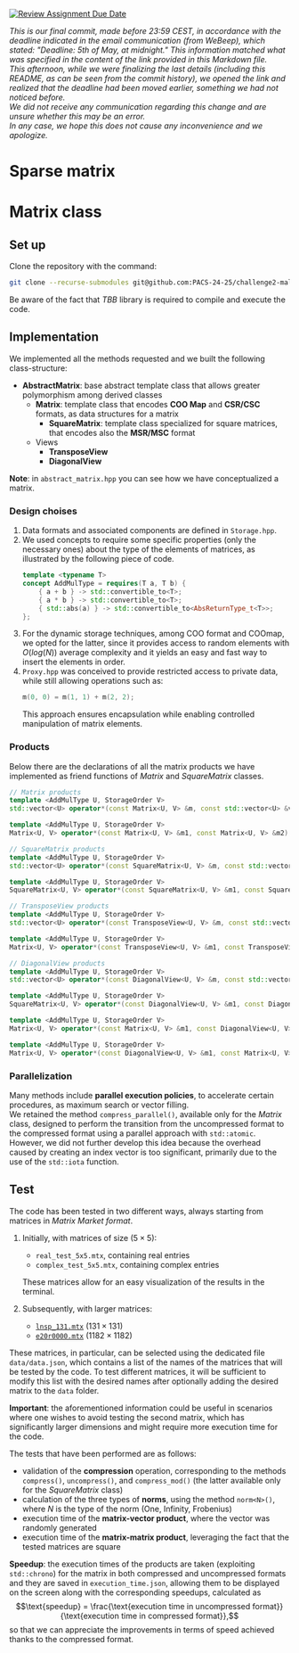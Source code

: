 [![Review Assignment Due Date](https://classroom.github.com/assets/deadline-readme-button-22041afd0340ce965d47ae6ef1cefeee28c7c493a6346c4f15d667ab976d596c.svg)](https://classroom.github.com/a/HlQKP7Zu)

*This is our final commit, made before 23:59 CEST, in accordance with the deadline indicated in the email communication (from WeBeep), which stated: "Deadline: 5th of May, at midnight."*
*This information matched what was specified in the content of the link provided in this Markdown file.*\
*This afternoon, while we were finalizing the last details (including this README, as can be seen from the commit history), we opened the link and realized that the deadline had been moved earlier, something we had not noticed before.*\
*We did not receive any communication regarding this change and are unsure whether this may be an error.*\
*In any case, we hope this does not cause any inconvenience and we apologize.*

# Sparse matrix 

# Matrix class

## Set up
Clone the repository with the command: 
```bash
git clone --recurse-submodules git@github.com:PACS-24-25/challenge2-male.git
```
Be aware of the fact that _TBB_ library is required to compile and execute the code.

## Implementation
We implemented all the methods requested and we built the following class-structure:
- **AbstractMatrix**: base abstract template class that allows greater polymorphism among derived classes
    - **Matrix**: template class that encodes **COO Map** and **CSR/CSC** formats, as data structures for a matrix
        - **SquareMatrix**: template class specialized for square matrices, that encodes also the **MSR/MSC** format
    - Views
        - **TransposeView**
        - **DiagonalView**

**Note**: in `abstract_matrix.hpp` you can see how we have conceptualized a matrix.

### Design choises
1) Data formats and associated components are defined in `Storage.hpp`.
2) We used concepts to require some specific properties (only the necessary ones) about the type of the elements of matrices, as illustrated by the following piece of code.
    ```cpp
    template <typename T>
    concept AddMulType = requires(T a, T b) {
        { a + b } -> std::convertible_to<T>;
        { a * b } -> std::convertible_to<T>;
        { std::abs(a) } -> std::convertible_to<AbsReturnType_t<T>>;
    };
    ```
3) For the dynamic storage techniques, among COO format and COOmap, we opted for the latter, since it provides access to random elements with $O(log(N))$ average complexity and it yields an easy and fast way to insert the elements in order.
4) `Proxy.hpp` was conceived to provide restricted access to private data, while still allowing operations such as:
    ```cpp
    m(0, 0) = m(1, 1) + m(2, 2);
    ```
    This approach ensures encapsulation while enabling controlled manipulation of matrix elements.

### Products
Below there are the declarations of all the matrix products we have implemented as friend functions of _Matrix_ and _SquareMatrix_ classes.
```cpp
// Matrix products
template <AddMulType U, StorageOrder V>
std::vector<U> operator*(const Matrix<U, V> &m, const std::vector<U> &v);

template <AddMulType U, StorageOrder V>
Matrix<U, V> operator*(const Matrix<U, V> &m1, const Matrix<U, V> &m2);

// SquareMatrix products
template <AddMulType U, StorageOrder V>
std::vector<U> operator*(const SquareMatrix<U, V> &m, const std::vector<U> &v);

template <AddMulType U, StorageOrder V>
SquareMatrix<U, V> operator*(const SquareMatrix<U, V> &m1, const SquareMatrix<U, V> &m2);

// TransposeView products 
template <AddMulType U, StorageOrder V>
std::vector<U> operator*(const TransposeView<U, V> &m, const std::vector<U> &v);

template <AddMulType U, StorageOrder V>
Matrix<U, V> operator*(const TransposeView<U, V> &m1, const TransposeView<U, V> &m2);

// DiagonalView products
template <AddMulType U, StorageOrder V>
std::vector<U> operator*(const DiagonalView<U, V> &m, const std::vector<U> &v);

template <AddMulType U, StorageOrder V>
SquareMatrix<U, V> operator*(const DiagonalView<U, V> &m1, const DiagonalView<U, V> &m2);

template <AddMulType U, StorageOrder V>
Matrix<U, V> operator*(const Matrix<U, V> &m1, const DiagonalView<U, V> &m2);

template <AddMulType U, StorageOrder V>
Matrix<U, V> operator*(const DiagonalView<U, V> &m1, const Matrix<U, V> &m2);
```
### Parallelization 
Many methods include **parallel execution policies**, to accelerate certain procedures, as maximum search or vector filling.\
We retained the method `compress_parallel()`, available only for the _Matrix_ class, designed to perform the transition from the uncompressed format to the compressed format using a parallel approach with `std::atomic`. However, we did not further develop this idea because the overhead caused by creating an index vector is too significant, primarily due to the use of the `std::iota` function.

## Test
The code has been tested in two different ways, always starting from matrices in _Matrix Market format_.

1) Initially, with matrices of size $(5 \times 5)$:
    - `real_test_5x5.mtx`, containing real entries
    - `complex_test_5x5.mtx`, containing complex entries  
    
    These matrices allow for an easy visualization of the results in the terminal.

2) Subsequently, with larger matrices:
    - [`lnsp_131.mtx`](https://math.nist.gov/MatrixMarket/data/Harwell-Boeing/lns/lnsp_131.html) $(131 \times 131)$
    - [`e20r0000.mtx`](https://math.nist.gov/MatrixMarket/data/SPARSKIT/drivcav/e20r0000.html) $(1182 \times 1182)$

These matrices, in particular, can be selected using the dedicated file `data/data.json`, which contains a list of the names of the matrices that will be tested by the code. To test different matrices, it will be sufficient to modify this list with the desired names after optionally adding the desired matrix to the `data` folder.

**Important**: the aforementioned information could be useful in scenarios where one wishes to avoid testing the second matrix, which has significantly larger dimensions and might require more execution time for the code.

The tests that have been performed are as follows:
- validation of the **compression** operation, corresponding to the methods `compress()`, `uncompress()`, and `compress_mod()` (the latter available only for the _SquareMatrix_ class)
- calculation of the three types of **norms**, using the method `norm<N>()`, where $N$ is the type of the norm (One, Infinity, Frobenius)
- execution time of the **matrix-vector product**, where the vector was randomly generated
- execution time of the **matrix-matrix product**, leveraging the fact that the tested matrices are square

**Speedup**: the execution times of the products are taken (exploiting `std::chrono`) for the matrix in both compressed and uncompressed formats and they are saved in `execution_time.json`, allowing them to be displayed on the screen along with the corresponding speedups, calculated as
$$\text{speedup} = \frac{\text{execution time in uncompressed format}}{\text{execution time in compressed format}},$$
so that we can appreciate the improvements in terms of speed achieved thanks to the compressed format.


